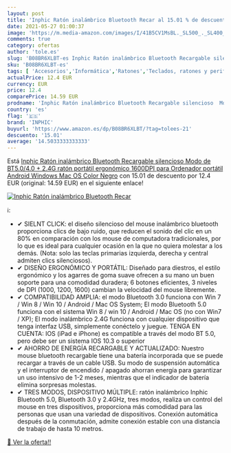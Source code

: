 ```yaml
---
layout: post
title: 'Inphic Ratón inalámbrico Bluetooth Recar al 15.01 % de descuento'
date: 2021-05-27 01:00:37
image: 'https://m.media-amazon.com/images/I/41B5CV1MsBL._SL500_._SL400_.jpg'
comments: true
category: ofertas
author: 'tole.es'
slug: 'B08BR6XLBT-es Inphic Ratón inalámbrico Bluetooth Recargable silencioso...'
sku: 'B08BR6XLBT-es'
tags: [ 'Accesorios','Informática','Ratones','Teclados, ratones y periféricos de entrada','android','inphic', ]
actualPrice: 12.4 EUR
currency: EUR
price: 12.4
comparePrice: 14.59 EUR
prodname: 'Inphic Ratón inalámbrico Bluetooth Recargable silencioso  Modo de BT5.0/4.0 + 2.4G   ratón portátil ergonómico 1600DPI para Ordenador portátil  Android  Windows Mac OS  Color Negro'
country: 'es'
flag: '🇪🇸'
brand: 'INPHIC'
buyurl: 'https://www.amazon.es/dp/B08BR6XLBT/?tag=tolees-21'
descuento: '15.01'
average: '14.5033333333333'
---
```


Está [Inphic Ratón inalámbrico Bluetooth Recargable silencioso  Modo de BT5.0/4.0 + 2.4G   ratón portátil ergonómico 1600DPI para Ordenador portátil  Android  Windows Mac OS  Color Negro](https://www.amazon.es/dp/B08BR6XLBT/?tag=tolees-21) con 15.01 de descuento por 12.4 EUR (original: 14.59 EUR) en el siguiente enlace!

[![Inphic Ratón inalámbrico Bluetooth Recar](https://m.media-amazon.com/images/I/41B5CV1MsBL._SL500_._SL400_.jpg)](https://www.amazon.es/dp/B08BR6XLBT/?tag=tolees-21)

ℹ️:

- ✔ SIELNT CLICK: el diseño silencioso del mouse inalámbrico bluetooth proporciona clics de bajo ruido, que reducen el sonido del clic en un 80% en comparación con los mouse de computadora tradicionales, por lo que es ideal para cualquier ocasión en la que no quiera molestar a los demás. (Nota: solo las teclas primarias izquierda, derecha y central admiten clics silenciosos).
- ✔ DISEÑO ERGONÓMICO Y PORTÁTIL: Diseñado para diestros, el estilo ergonómico y los agarres de goma suave ofrecen a su mano un buen soporte para una comodidad duradera; 6 botones eficientes, 3 niveles de DPI (1000, 1200, 1600) cambian la velocidad del mouse libremente.
- ✔ COMPATIBILIDAD AMPLIA: el modo Bluetooth 3.0 funciona con Win 7 / Win 8 / Win 10 / Android / Mac OS System; El modo Bluetooth 5.0 funciona con el sistema Win 8 / win 10 / Android / Mac OS (no con Win7 / XP); El modo inalámbrico 2.4G funciona con cualquier dispositivo que tenga interfaz USB, simplemente conéctelo y juegue. TENGA EN CUENTA: IOS (iPad e iPhone) es compatible a través del modo BT 5.0, pero debe ser un sistema IOS 10.3 o superior
- ✔ AHORRO DE ENERGÍA RECARGABLE Y ACTUALIZADO: Nuestro mouse bluetooth recargable tiene una batería incorporada que se puede recargar a través de un cable USB. Su modo de suspensión automática y el interruptor de encendido / apagado ahorran energía para garantizar un uso intensivo de 1-2 meses, mientras que el indicador de batería elimina sorpresas molestas.
- ✔ TRES MODOS, DISPOSITIVO MÚLTIPLE: ratón inalámbrico Inphic Bluetooth 5.0, Bluetooth 3.0 y 2.4GHz, tres modos, realiza un control del mouse en tres dispositivos, proporciona más comodidad para las personas que usan una variedad de dispositivos. Conexión automática después de la conmutación, admite conexión estable con una distancia de trabajo de hasta 10 metros.

[🛒 Ver la oferta!!](https://www.amazon.es/dp/B08BR6XLBT/?tag=tolees-21)
